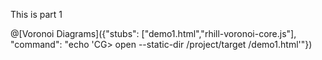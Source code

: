 This is part 1

@[Voronoi Diagrams]({"stubs": ["demo1.html","rhill-voronoi-core.js"], "command": "echo 'CG> open --static-dir /project/target /demo1.html'"})